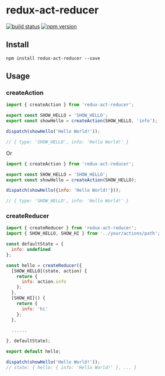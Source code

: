 # redux-act-reducer

[![build status](https://img.shields.io/travis/hahoocn/redux-act-reducer/master.svg?style=flat-square)](https://travis-ci.org/hahoocn/redux-act-reducer) [![npm version](https://img.shields.io/npm/v/redux-act-reducer.svg?style=flat-square)](https://www.npmjs.com/package/redux-act-reducer)

## Install
```
npm install redux-act-reducer --save
```

## Usage
### createAction
```javascript
import { createAction } from 'redux-act-reducer';

export const SHOW_HELLO = 'SHOW_HELLO';
export const showHello = createAction(SHOW_HELLO, 'info');
```
```javascript
dispatch(showHello('Hello World!'));

// { type: 'SHOW_HELLO', info: 'Hello World!' }
```
Or
```javascript
import { createAction } from 'redux-act-reducer';

export const SHOW_HELLO = 'SHOW_HELLO';
export const showHello = createAction(SHOW_HELLO);
```
```javascript
dispatch(showHello({info: 'Hello World!'}));

// { type: 'SHOW_HELLO', info: 'Hello World!' }
```

### createReducer
```javascript
import { createReducer } from 'redux-act-reducer';
import { SHOW_HELLO, SHOW_HI } from '../your/actions/path';

const defaultState = {
  info: undefined
};

const hello = createReducer({
  [SHOW_HELLO](state, action) {
    return {
      info: action.info
    };
  },
  [SHOW_HI]() {
    return {
      info: 'hi'
    };
  },

  ......

}, defaultState);

export default hello;

```
```javascript
dispatch(showHello('Hello World!'));
// state: { hello: { info: 'Hello World!' }, ... }
```
